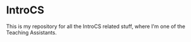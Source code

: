 # IntroCS
This is my repository for all the IntroCS related stuff, where I'm one of the Teaching Assistants. 
